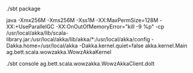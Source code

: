 ./sbt package

java -Xmx256M -Xms256M -Xss1M -XX:MaxPermSize=128M -XX:+UseParallelGC -XX:OnOutOfMemoryError="kill -9 %p" -cp /usr/local/akka/lib/scala-library.jar:/usr/local/akka/lib/akka/*:/usr/local/akka/config -Dakka.home=/usr/local/akka -Dakka.kernel.quiet=false akka.kernel.Main ag.bett.scala.wowzakka.WowzAkkaKernel


./sbt console
ag.bett.scala.wowzakka.WowzAkkaClient.doIt

